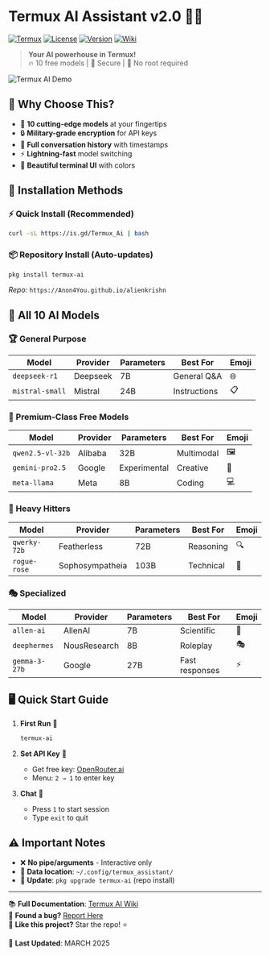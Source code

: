 # Termux AI Assistant v2.0 🤖✨

[![Termux](https://img.shields.io/badge/Termux-Compatible-brightgreen)](https://termux.com)
[![License](https://img.shields.io/badge/License-MIT-blue)](LICENSE)
[![Version](https://img.shields.io/badge/Version-2.0-orange)](https://github.com/Anon4You/Termux-Ai)
[![Wiki](https://img.shields.io/badge/Docs-Wiki-yellow)](https://github.com/Anon4You/Termux-Ai/wiki)

> **Your AI powerhouse in Termux!**  
> 🔥 10 free models | 🔐 Secure | 🚀 No root required

![Termux AI Demo](assets/demo.gif)

## 🌟 Why Choose This?
- 🧠 **10 cutting-edge models** at your fingertips
- 🔒 **Military-grade encryption** for API keys
- 📝 **Full conversation history** with timestamps
- ⚡ **Lightning-fast** model switching
- 🎨 **Beautiful terminal UI** with colors

## 🚀 Installation Methods

### ⚡ Quick Install (Recommended)
```bash
curl -sL https://is.gd/Termux_Ai | bash
```

### 📦 Repository Install (Auto-updates)
```bash
pkg install termux-ai
```
*Repo:* `https://Anon4You.github.io/alienkrishn`

## 🧠 All 10 AI Models

### 🏆 General Purpose
| Model | Provider | Parameters | Best For | Emoji |
|-------|----------|------------|----------|-------|
| `deepseek-r1` | Deepseek | 7B | General Q&A | 🌐 |
| `mistral-small` | Mistral | 24B | Instructions | 📋 |

### 💎 Premium-Class Free Models
| Model | Provider | Parameters | Best For | Emoji |
|-------|----------|------------|----------|-------|
| `qwen2.5-vl-32b` | Alibaba | 32B | Multimodal | 🖼️ |
| `gemini-pro2.5` | Google | Experimental | Creative | 🎨 |
| `meta-llama` | Meta | 8B | Coding | 💻 |

### 🚀 Heavy Hitters
| Model | Provider | Parameters | Best For | Emoji |
|-------|----------|------------|----------|-------|
| `qwerky-72b` | Featherless | 72B | Reasoning | 🔍 |
| `rogue-rose` | Sophosympatheia | 103B | Technical | 🧪 |

### 🎭 Specialized
| Model | Provider | Parameters | Best For | Emoji |
|-------|----------|------------|----------|-------|
| `allen-ai` | AllenAI | 7B | Scientific | 🔬 |
| `deephermes` | NousResearch | 8B | Roleplay | 🎭 |
| `gemma-3-27b` | Google | 27B | Fast responses | ⚡ |

## 🖥️ Quick Start Guide

1. **First Run** 🏁
   ```bash
   termux-ai
   ```
2. **Set API Key** 🔑
   - Get free key: [OpenRouter.ai](https://openrouter.ai/keys)
   - Menu: `2 → 1` to enter key

3. **Chat** 💬
   - Press `1` to start session
   - Type `exit` to quit

## ⚠️ Important Notes
- ❌ **No pipe/arguments** - Interactive only
- 📂 **Data location**: `~/.config/termux_assistant/`
- 🔄 **Update**: `pkg upgrade termux-ai` (repo install)

---

📚 **Full Documentation**: [Termux AI Wiki](https://github.com/Anon4You/Termux-Ai/wiki)  
🐞 **Found a bug?** [Report Here](https://github.com/Anon4You/Termux-Ai/issues)  
💖 **Like this project?** Star the repo! ⭐

📅 **Last Updated**: MARCH 2025
